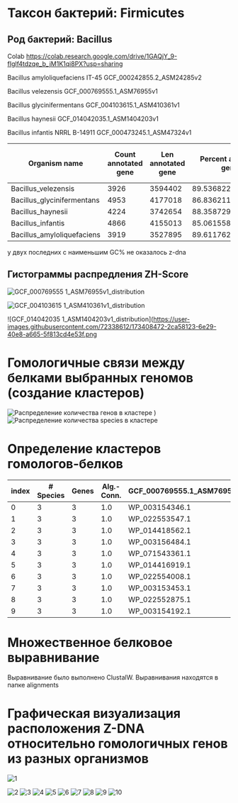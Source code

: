 # Таксон бактерий: Firmicutes 

## Род бактерий: Bacillus
Colab https://colab.research.google.com/drive/1GAQjY_9-fIglf4tdzqe_b_jM1K1qi8PX?usp=sharing

Bacillus amyloliquefaciens IT-45 GCF_000242855.2_ASM24285v2

Bacillus velezensis GCF_000769555.1_ASM76955v1

Bacillus glycinifermentans GCF_004103615.1_ASM410361v1

Bacillus haynesii GCF_014042035.1_ASM1404203v1

Bacillus infantis NRRL B-14911 GCF_000473245.1_ASM47324v1

|Organism name|Count annotated gene|Len annotated gene|Percent annotate gene|Count Z-DNA region\(without filters)|Count Z-DNA region\(with filters)|Summary len Z-DNA region|
|---|---|---|---|---|---|---|
|Bacillus\_velezensis|3926|3594402|89\.53682207231893|4006002|8714|84236|
|Bacillus\_glycinifermentans|4953|4177018|86\.83621102210166|4744953|7667|73082|
|Bacillus\_haynesii|4224|3742654|88\.3587294714583|4235749|6437|61206|
|Bacillus\_infantis|4866|4155013|85\.0615583761011|0|0|0|
|Bacillus\_amyloliquefaciens|3919|3527895|89\.61176224946442|0|0|0|

у двух последних с наименьшим GC% не оказалось z-dna

## Гистограммы распредления ZH-Score

![GCF_000769555 1_ASM76955v1_distribution](https://user-images.githubusercontent.com/72338612/173408437-2f9d97b0-a90b-4cef-a56f-2a37c869313f.png)

![GCF_004103615 1_ASM410361v1_distribution](https://user-images.githubusercontent.com/72338612/173408454-8ec14054-97be-49a7-a8cf-be68072fede4.png)

![GCF_014042035 1_ASM1404203v1_distribution](https://user-images.githubusercontent.com/72338612/173408472-2ca58123-6e29-40e8-a665-5f813cd4e53f.png

# Гомологичные связи между белками выбранных геномов (создание кластеров)

![Распределение количества генов в кластере](https://user-images.githubusercontent.com/72338612/173413490-5a20fc66-4954-4790-b48f-d0427266f4dd.png)
)
![Распределение количества species в кластере](https://user-images.githubusercontent.com/72338612/173413753-98d10122-3fa0-4577-a95f-954371fae847.png)

# Определение кластеров гомологов-белков

|index|\# Species|Genes|Alg\.-Conn.|GCF\_000769555.1_ASM76955v1|GCF\_004103615.1_ASM410361v1|GCF\_014042035.1_ASM1404203v1|zh-score\_mean|
|---|---|---|---|---|---|---|---|
|0|3|3|1\.0|WP\_003154346.1|WP\_046129010.1|WP\_154997733.1|14321\.4804|
|1|3|3|1\.0|WP\_022553547.1|WP\_046131192.1|WP\_003180683.1|6029\.4712|
|2|3|3|1\.0|WP\_014418562.1|WP\_046132039.1|WP\_003184095.1|5891\.006599999999|
|3|3|3|1\.0|WP\_003156484.1|WP\_006640325.1|WP\_003178345.1|5353\.587600000001|
|4|3|3|1\.0|WP\_071543361.1|WP\_087962510.1|WP\_154998146.1|3812\.5190000000002|
|5|3|3|1\.0|WP\_014416919.1|WP\_046130229.1|WP\_182069272.1|3606\.9535600000004|
|6|3|3|1\.0|WP\_022554008.1|WP\_046130530.1|WP\_182069692.1|3339\.4592|
|7|3|3|1\.0|WP\_003153453.1|WP\_046129873.1|WP\_182070463.1|2543\.7098|
|8|3|3|1\.0|WP\_022552875.1|WP\_046132056.1|WP\_154995861.1|2477\.3404199999995|
|9|3|3|1\.0|WP\_003154192.1|WP\_046128922.1|WP\_020451431.1|1423\.2951|

# Множественное белковое выравнивание

Выравнивание было выполнено ClustalW.
Выравнивания находятся в папке alignments

# Графическая визуализация расположения Z-DNA относительно гомологичных генов из разных организмов

![1](https://user-images.githubusercontent.com/72338612/173417984-1755db26-4f98-44e3-bb12-3178964fa92d.png)

![2](https://user-images.githubusercontent.com/72338612/173418006-af8c4027-5150-49b4-92b2-7f776e0f10fc.png)
![3](https://user-images.githubusercontent.com/72338612/173418015-4c2fa4ed-58b0-45ca-a480-afc69cbd9d5b.png)
![4](https://user-images.githubusercontent.com/72338612/173418032-2186716b-5b81-446a-aede-c1a31d809512.png)
![5](https://user-images.githubusercontent.com/72338612/173418045-87fb846e-8da7-41c1-bb05-7df50a9a1f2f.png)
![6](https://user-images.githubusercontent.com/72338612/173418054-01e5f745-8597-490e-bcc5-4a4d12428566.png)
![7](https://user-images.githubusercontent.com/72338612/173418065-8583ef9e-9edb-4ceb-b3e4-e9a4bad3c3f6.png)
![8](https://user-images.githubusercontent.com/72338612/173418074-7dcd2104-8d9f-4d35-8f6d-dcfc7e9731c8.png)
![9](https://user-images.githubusercontent.com/72338612/173418083-0443491f-acc4-4a75-82c4-924745ec585c.png)
![10](https://user-images.githubusercontent.com/72338612/173418098-3fa63bb3-019b-4a27-9a62-8c3615d79c18.png)












